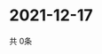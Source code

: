 # 2021-12-17
  共 0条

  <!-- BEGIN -->
  <!-- 最后更新时间Fri Dec 17 2021 07:04:14 GMT+0000 (Coordinated Universal Time) -->
  
  <!-- END -->
  
  
